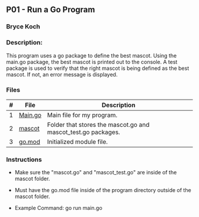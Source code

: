 ## P01 - Run a Go Program
### Bryce Koch
### Description:

This program uses a go package to define the best mascot. Using the main.go package, the 
best mascot is printed out to the console. A test package is used to verify that the 
right mascot is being defined as the best mascot. If not, an error message is displayed.


### Files

|   #   | File             | Description                                        |
| :---: | ---------------- | -------------------------------------------------- |
|   1   | [Main.go](https://github.com/BKoch74/4143-PLC/blob/main/Assignments/P01/Main.go)      | Main file for my program.      |
|   2   | [mascot](https://github.com/BKoch74/4143-PLC/tree/main/Assignments/P01/mascot)  | Folder that stores the mascot.go and mascot_test.go packages.   |
| 3 | [go.mod](https://github.com/BKoch74/4143-PLC/blob/main/Assignments/P01/go.mod) | Initialized module file. |


### Instructions

- Make sure the "mascot.go" and "mascot_test.go" are inside of the mascot folder.
- Must have the go.mod file inside of the program directory outside of the mascot folder.


- Example Command:
go run main.go
